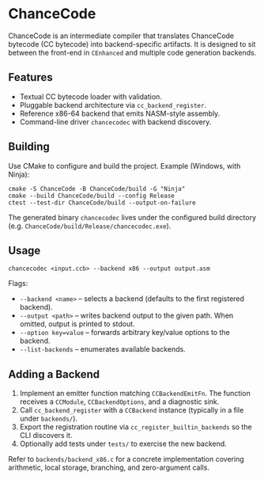 # ChanceCode

ChanceCode is an intermediate compiler that translates ChanceCode bytecode (CC bytecode) into backend-specific artifacts. It is designed to sit between the front-end in `CEnhanced` and multiple code generation backends.

## Features

- Textual CC bytecode loader with validation.
- Pluggable backend architecture via `cc_backend_register`.
- Reference x86-64 backend that emits NASM-style assembly.
- Command-line driver `chancecodec` with backend discovery.

## Building

Use CMake to configure and build the project. Example (Windows, with Ninja):

```
cmake -S ChanceCode -B ChanceCode/build -G "Ninja"
cmake --build ChanceCode/build --config Release
ctest --test-dir ChanceCode/build --output-on-failure
```

The generated binary `chancecodec` lives under the configured build directory (e.g. `ChanceCode/build/Release/chancecodec.exe`).

## Usage

```
chancecodec <input.ccb> --backend x86 --output output.asm
```

Flags:

- `--backend <name>` – selects a backend (defaults to the first registered backend).
- `--output <path>` – writes backend output to the given path. When omitted, output is printed to stdout.
- `--option key=value` – forwards arbitrary key/value options to the backend.
- `--list-backends` – enumerates available backends.

## Adding a Backend

1. Implement an emitter function matching `CCBackendEmitFn`. The function receives a `CCModule`, `CCBackendOptions`, and a diagnostic sink.
2. Call `cc_backend_register` with a `CCBackend` instance (typically in a file under `backends/`).
3. Export the registration routine via `cc_register_builtin_backends` so the CLI discovers it.
4. Optionally add tests under `tests/` to exercise the new backend.

Refer to `backends/backend_x86.c` for a concrete implementation covering arithmetic, local storage, branching, and zero-argument calls.
